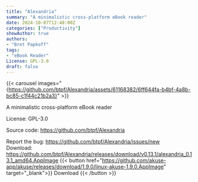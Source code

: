 ```yaml
---
title: "Alexandria"
summary: "A minimalistic cross-platform eBook reader"
date: 2024-10-07T12:48:00Z
categories: ["Productivity"]
showAuthor: true
authors:
- "Bret Papkoff"
tags: 
- "eBook Reader"
License: GPL-3.0
draft: false
---
```


{{< carousel images="{https://github.com/btpf/Alexandria/assets/61168382/6ff644fa-b4bf-4a8b-bc85-c1f44c21b2a3}" >}}

A minimalistic cross-platform eBook reader

License: GPL-3.0

Source code: <https://github.com/btpf/Alexandria>

Report the bug: <https://github.com/btpf/Alexandria/issues/new>  
Download: <https://github.com/btpf/Alexandria/releases/download/v0.13.1/alexandria_0.13.1_amd64.AppImage>
{{< button href="https://github.com/akuse-app/akuse/releases/download/1.9.0/linux-akuse-1.9.0.AppImage" target="_blank">}}
Download
{{< /button >}}